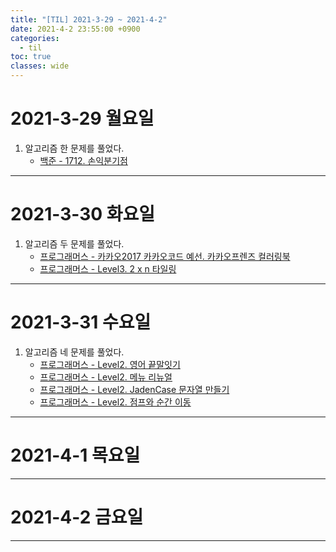 ```yaml
---
title: "[TIL] 2021-3-29 ~ 2021-4-2"
date: 2021-4-2 23:55:00 +0900
categories:
  - til
toc: true
classes: wide
---
```


# 2021-3-29 월요일

1. 알고리즘 한 문제를 풀었다.
    - [백준 - 1712. 손익분기점](http://ddb8036631.github.io/boj/1712_손익분기점)

---

# 2021-3-30 화요일

1. 알고리즘 두 문제를 풀었다.
    - [프로그래머스 - 카카오2017 카카오코드 예선. 카카오프렌즈 컬러링북](http://ddb8036631.github.io/programmers/프로그래머스_카카오2017.-카카오코드-예선_카카오프렌즈-컬러링북)
    - [프로그래머스 - Level3. 2 x n 타일링](http://ddb8036631.github.io/programmers/프로그래머스_L3_2-x-n-타일링)

---

# 2021-3-31 수요일

1. 알고리즘 네 문제를 풀었다.
    - [프로그래머스 - Level2. 영어 끝말잇기](http://ddb8036631.github.io/programmers/프로그래머스_L2_영어-끝말잇기)
    - [프로그래머스 - Level2. 메뉴 리뉴얼](http://ddb8036631.github.io/programmers/프로그래머스_L2_메뉴-리뉴얼)
    - [프로그래머스 - Level2. JadenCase 문자열 만들기](http://ddb8036631.github.io/programmers/프로그래머스_L2_JadenCase-문자열-만들기)
    - [프로그래머스 - Level2. 점프와 순간 이동](http://ddb8036631.github.io/programmers/프로그래머스_L2_점프와-순간-이동)

---

# 2021-4-1 목요일
  
---

# 2021-4-2 금요일

---